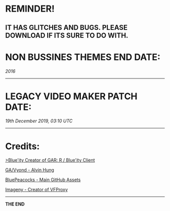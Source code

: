 # REMINDER!

IT HAS GLITCHES AND BUGS. PLEASE DOWNLOAD IF ITS SURE TO DO WITH.
-----------------------------------

# NON BUSSINES THEMES END DATE:

*2016*

-----------------------------------


# LEGACY VIDEO MAKER PATCH DATE:

*19th December 2019, 03:10 UTC*

-----------------------------------

# Credits: 

<a href="https://github.com/gagominecraft12">>Blue'ity Creator of GAR: R / Blue'ity Client</a>

<a href="https://twitter.com/alvinhung">GA/Vyond - Alvin Hung</a>

<a href="https://github.com/BluePeacocks/">BluePeacocks - Main GitHub Assets</a>

<a href="https://github.com/imageny/">Imageny - Creator of VFProxy</a>

-----------------------------------




<strong>THE END</strong>
